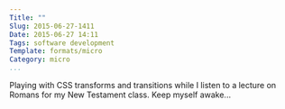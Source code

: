 ```yaml
---
Title: ""
Slug: 2015-06-27-1411
Date: 2015-06-27 14:11
Tags: software development
Template: formats/micro
Category: micro
...
```


Playing with CSS transforms and transitions while I listen to a lecture
on Romans for my New Testament class. Keep myself awake...

